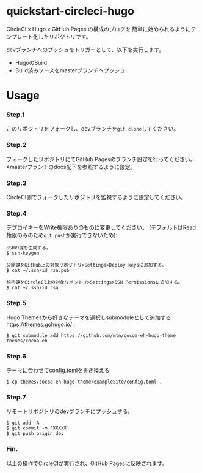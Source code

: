 
quickstart-circleci-hugo
======

CircleCI x Hugo x GitHub Pages の構成のブログを
簡単に始められるようにテンプレート化したリポジトリです。

devブランチへのプッシュをトリガーとして、以下を実行します。
- HugoのBuild
- Build済みソースをmasterブランチへプッシュ

Usage
============

### Step.1
このリポジトリをフォークし、devブランチを`git clone`してください。

### Step.2
フォークしたリポジトリにてGitHub Pagesのブランチ設定を行ってください。 
※masterブランチのdocs配下を参照するように設定。

### Step.3
CircleCI側でフォークしたリポジトリを監視するように設定してください。

### Step.4
デプロイキーをWrite権限ありのものに変更してください。
(デフォルトはRead権限のみのため`git push`が実行できないため): 

    SSHの鍵を生成する。
    $ ssh-keygen

    公開鍵をGitHub上の対象リポジトリ>Settings>Deploy keysに追加する。
    $ cat ~/.ssh/id_rsa.pub

    秘密鍵をCircleCI上の対象リポジトリ>Settings>SSH Permissionsに追加する。
    $ cat ~/.ssh/id_rsa

### Step.5
Hugo Themesから好きなテーマを選択しsubmoduleとして追加する
https://themes.gohugo.io/ : 

    $ git submodule add https://github.com/mtn/cocoa-eh-hugo-theme themes/cocoa-eh

### Step.6
テーマに合わせてconfig.tomlを書き換える: 

    $ cp themes/cocoa-eh-hugo-theme/exampleSite/config.toml .

### Step.7
リモートリポジトリのdevブランチにプッシュする: 

    $ git add -A
    $ git commit -m 'XXXXX'
    $ git push origin dev

### Fin.
以上の操作でCircleCIが実行され、GitHub Pagesに反映されます。
